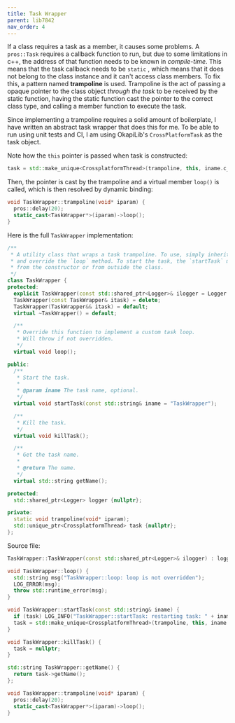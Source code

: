 ```yaml
---
title: Task Wrapper
parent: lib7842
nav_order: 4
---
```


If a class requires a task as a member, it causes some problems. A `pros::Task` requires a callback function to run, but due to some limitations in c++, the address of that function needs to be known in *compile-time*. This means that the task callback needs to be `static` , which means that it does not belong to the class instance and it can't access class members. To fix this, a pattern named **trampoline** is used. Trampoline is the act of passing a opaque pointer to the class object *through the task* to be received by the static function, having the static function cast the pointer to the correct class type, and calling a member function to execute the task.

Since implementing a trampoline requires a solid amount of boilerplate, I have written an abstract task wrapper that does this for me. To be able to run using unit tests and CI, I am using OkapiLib's `CrossPlatformTask` as the task object.

Note how the `this` pointer is passed when task is constructed:

```cpp
task = std::make_unique<CrossplatformThread>(trampoline, this, iname.c_str());
```

Then, the pointer is cast by the trampoline and a virtual member `loop()` is called, which is then resolved by dynamic binding:

```cpp
void TaskWrapper::trampoline(void* iparam) {
  pros::delay(20);
  static_cast<TaskWrapper*>(iparam)->loop();
}
```

Here is the full `TaskWrapper` implementation:

```cpp
/**
 * A utility class that wraps a task trampoline. To use, simply inherit your class from TaskWrapper
 * and override the `loop` method. To start the task, the `startTask` method must be called, either
 * from the constructor or from outside the class.
 */
class TaskWrapper {
protected:
  explicit TaskWrapper(const std::shared_ptr<Logger>& ilogger = Logger::getDefaultLogger());
  TaskWrapper(const TaskWrapper& itask) = delete;
  TaskWrapper(TaskWrapper&& itask) = default;
  virtual ~TaskWrapper() = default;

  /**
   * Override this function to implement a custom task loop.
   * Will throw if not overridden.
   */
  virtual void loop();

public:
  /**
   * Start the task.
   *
   * @param iname The task name, optional.
   */
  virtual void startTask(const std::string& iname = "TaskWrapper");

  /**
   * Kill the task.
   */
  virtual void killTask();

  /**
   * Get the task name.
   *
   * @return The name.
   */
  virtual std::string getName();

protected:
  std::shared_ptr<Logger> logger {nullptr};

private:
  static void trampoline(void* iparam);
  std::unique_ptr<CrossplatformThread> task {nullptr};
};
```
Source file:

```cpp
TaskWrapper::TaskWrapper(const std::shared_ptr<Logger>& ilogger) : logger(ilogger) {}

void TaskWrapper::loop() {
  std::string msg("TaskWrapper::loop: loop is not overridden");
  LOG_ERROR(msg);
  throw std::runtime_error(msg);
}

void TaskWrapper::startTask(const std::string& iname) {
  if (task) LOG_INFO("TaskWrapper::startTask: restarting task: " + iname);
  task = std::make_unique<CrossplatformThread>(trampoline, this, iname.c_str());
}

void TaskWrapper::killTask() {
  task = nullptr;
}

std::string TaskWrapper::getName() {
  return task->getName();
};

void TaskWrapper::trampoline(void* iparam) {
  pros::delay(20);
  static_cast<TaskWrapper*>(iparam)->loop();
}
```

